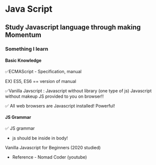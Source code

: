 # Java Script  

## Study Javascript language through making Momentum 


### Something I learn

#### Basic Knowledge
:white_check_mark:ECMAScript - Specification, manual

EX) ES5, ES6 == version of manual

:white_check_mark:Vanilla Javscript : Javascript without library (one type of js)
		    Javascript without makeup
		    JS provided to you on browser!!

:white_check_mark: All web browsers are Javascript installed! Powerful!

#### JS Grammar

:white_check_mark: JS grammar

- js should be inside in body!

Vanilla Javascript for Beginners (2020 studied)

- Reference - Nomad Coder (youtube)
